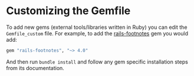 # Customizing the Gemfile

To add new gems (external tools/libraries written in Ruby) you can edit the `Gemfile_custom` file. For example, to add the [rails-footnotes](https://github.com/josevalim/rails-footnotes) gem you would add:

```ruby
gem "rails-footnotes", "~> 4.0"
```

And then run `bundle install` and follow any gem specific installation steps from its documentation.
